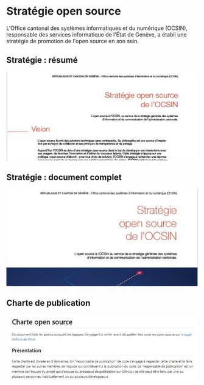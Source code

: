 # Stratégie open source

L'Office cantonal des systèmes informatiques et du numérique (OCSIN),
responsable des services informatique de l'État de Genève,
a établi une stratégie de promotion de l'open source en son sein.

## Stratégie : résumé

[![](./images/resume.jpg)](./resume_strategie_open_source_v05.pdf)

## Stratégie : document complet

[![](./images/strategie.jpg)](./strategie_open_source_v09.pdf)

## Charte de publication

[![](./images/charte.jpg)](./charte_open_source.md)
